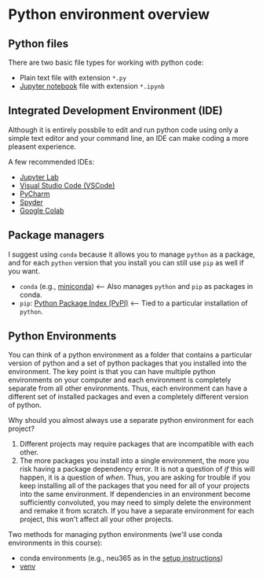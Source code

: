 # Python environment overview

## Python files
There are two basic file types for working with python code:
- Plain text file with extension `*.py`
- [Jupyter notebook](https://jupyter.org) file with extension `*.ipynb`

## Integrated Development Environment (IDE)
Although it is entirely possbile to edit and run python code using only a simple text editor and your command line, an IDE can make coding a more pleasent experience.

A few recommended IDEs:
- [Jupyter Lab](https://jupyter.org)
- [Visual Studio Code (VSCode)](https://code.visualstudio.com)
- [PyCharm](https://www.jetbrains.com/pycharm/)
- [Spyder](https://www.spyder-ide.org)
- [Google Colab](https://colab.research.google.com)

## Package managers
I suggest using `conda` because it allows you to manage `python` as a package, and for each `python` version that you install you can still use `pip` as well if you want.

- `conda` (e.g., [miniconda](https://docs.conda.io/en/main/miniconda.html)) <-- Also manages `python` and `pip` as packages in conda.
- `pip`: [Python Package Index (PyPI)](https://pypi.org) <-- Tied to a particular installation of `python`.

## Python Environments
You can think of a python environment as a folder that contains a particular version of python and a set of python packages that you installed into the environment. The key point is that you can have multiple python environments on your computer and each environment is completely separate from all other environments. Thus, each environment can have a different set of installed packages and even a completely different version of python.

Why should you almost always use a separate python environment for each project?
1. Different projects may require packages that are incompatible with each other.
2. The more packages you install into a single environment, the more you risk having a package dependency error. It is not a question of *if* this will happen, it is a question of *when*. Thus, you are asking for trouble if you keep installing all of the packages that you need for all of your projects into the same environment. If dependencies in an environment become sufficiently convoluted, you may need to simply delete the environment and remake it from scratch. If you have a separate environment for each project, this won't affect all your other projects.

Two methods for managing python environments (we'll use conda environments in this course):
- conda environments (e.g., neu365 as in the [setup instructions](setup-your-python-environment.md))
- [venv](https://python.land/virtual-environments/virtualenv)
